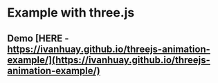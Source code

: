 # Example with three.js


## Demo [HERE - https://ivanhuay.github.io/threejs-animation-example/](https://ivanhuay.github.io/threejs-animation-example/)
